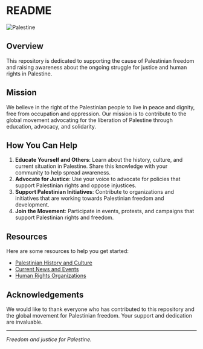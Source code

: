 # README

![Palestine](https://upload.wikimedia.org/wikipedia/commons/d/d2/Flag_of_Palestine_-_short_triangle.svg "Palestine")

## Overview

This repository is dedicated to supporting the cause of Palestinian freedom and raising awareness about the ongoing struggle for justice and human rights in Palestine.

## Mission

We believe in the right of the Palestinian people to live in peace and dignity, free from occupation and oppression. Our mission is to contribute to the global movement advocating for the liberation of Palestine through education, advocacy, and solidarity.

## How You Can Help

1. **Educate Yourself and Others**: Learn about the history, culture, and current situation in Palestine. Share this knowledge with your community to help spread awareness.
2. **Advocate for Justice**: Use your voice to advocate for policies that support Palestinian rights and oppose injustices.
3. **Support Palestinian Initiatives**: Contribute to organizations and initiatives that are working towards Palestinian freedom and development.
4. **Join the Movement**: Participate in events, protests, and campaigns that support Palestinian rights and freedom.

## Resources

Here are some resources to help you get started:

- [Palestinian History and Culture](https://www.palestine-studies.org/)
- [Current News and Events](https://www.aljazeera.com/search/palestine)
- [Human Rights Organizations](https://www.btselem.org/)

## Acknowledgements

We would like to thank everyone who has contributed to this repository and the global movement for Palestinian freedom. Your support and dedication are invaluable.

---

*Freedom and justice for Palestine.*
